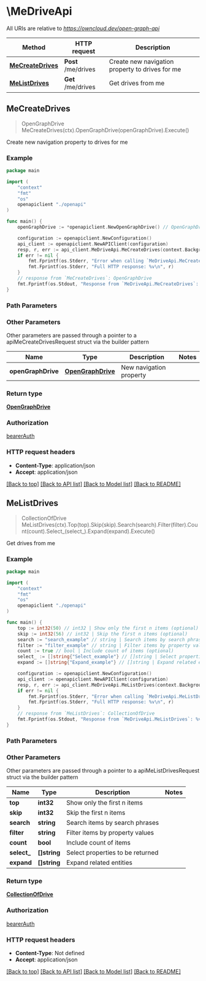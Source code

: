 # \MeDriveApi

All URIs are relative to *https://owncloud.dev/open-graph-api*

Method | HTTP request | Description
------------- | ------------- | -------------
[**MeCreateDrives**](MeDriveApi.md#MeCreateDrives) | **Post** /me/drives | Create new navigation property to drives for me
[**MeListDrives**](MeDriveApi.md#MeListDrives) | **Get** /me/drives | Get drives from me



## MeCreateDrives

> OpenGraphDrive MeCreateDrives(ctx).OpenGraphDrive(openGraphDrive).Execute()

Create new navigation property to drives for me

### Example

```go
package main

import (
    "context"
    "fmt"
    "os"
    openapiclient "./openapi"
)

func main() {
    openGraphDrive := *openapiclient.NewOpenGraphDrive() // OpenGraphDrive | New navigation property

    configuration := openapiclient.NewConfiguration()
    api_client := openapiclient.NewAPIClient(configuration)
    resp, r, err := api_client.MeDriveApi.MeCreateDrives(context.Background()).OpenGraphDrive(openGraphDrive).Execute()
    if err != nil {
        fmt.Fprintf(os.Stderr, "Error when calling `MeDriveApi.MeCreateDrives``: %v\n", err)
        fmt.Fprintf(os.Stderr, "Full HTTP response: %v\n", r)
    }
    // response from `MeCreateDrives`: OpenGraphDrive
    fmt.Fprintf(os.Stdout, "Response from `MeDriveApi.MeCreateDrives`: %v\n", resp)
}
```

### Path Parameters



### Other Parameters

Other parameters are passed through a pointer to a apiMeCreateDrivesRequest struct via the builder pattern


Name | Type | Description  | Notes
------------- | ------------- | ------------- | -------------
 **openGraphDrive** | [**OpenGraphDrive**](OpenGraphDrive.md) | New navigation property | 

### Return type

[**OpenGraphDrive**](OpenGraphDrive.md)

### Authorization

[bearerAuth](../README.md#bearerAuth)

### HTTP request headers

- **Content-Type**: application/json
- **Accept**: application/json

[[Back to top]](#) [[Back to API list]](../README.md#documentation-for-api-endpoints)
[[Back to Model list]](../README.md#documentation-for-models)
[[Back to README]](../README.md)


## MeListDrives

> CollectionOfDrive MeListDrives(ctx).Top(top).Skip(skip).Search(search).Filter(filter).Count(count).Select_(select_).Expand(expand).Execute()

Get drives from me

### Example

```go
package main

import (
    "context"
    "fmt"
    "os"
    openapiclient "./openapi"
)

func main() {
    top := int32(50) // int32 | Show only the first n items (optional)
    skip := int32(56) // int32 | Skip the first n items (optional)
    search := "search_example" // string | Search items by search phrases (optional)
    filter := "filter_example" // string | Filter items by property values (optional)
    count := true // bool | Include count of items (optional)
    select_ := []string{"Select_example"} // []string | Select properties to be returned (optional)
    expand := []string{"Expand_example"} // []string | Expand related entities (optional)

    configuration := openapiclient.NewConfiguration()
    api_client := openapiclient.NewAPIClient(configuration)
    resp, r, err := api_client.MeDriveApi.MeListDrives(context.Background()).Top(top).Skip(skip).Search(search).Filter(filter).Count(count).Select_(select_).Expand(expand).Execute()
    if err != nil {
        fmt.Fprintf(os.Stderr, "Error when calling `MeDriveApi.MeListDrives``: %v\n", err)
        fmt.Fprintf(os.Stderr, "Full HTTP response: %v\n", r)
    }
    // response from `MeListDrives`: CollectionOfDrive
    fmt.Fprintf(os.Stdout, "Response from `MeDriveApi.MeListDrives`: %v\n", resp)
}
```

### Path Parameters



### Other Parameters

Other parameters are passed through a pointer to a apiMeListDrivesRequest struct via the builder pattern


Name | Type | Description  | Notes
------------- | ------------- | ------------- | -------------
 **top** | **int32** | Show only the first n items | 
 **skip** | **int32** | Skip the first n items | 
 **search** | **string** | Search items by search phrases | 
 **filter** | **string** | Filter items by property values | 
 **count** | **bool** | Include count of items | 
 **select_** | **[]string** | Select properties to be returned | 
 **expand** | **[]string** | Expand related entities | 

### Return type

[**CollectionOfDrive**](CollectionOfDrive.md)

### Authorization

[bearerAuth](../README.md#bearerAuth)

### HTTP request headers

- **Content-Type**: Not defined
- **Accept**: application/json

[[Back to top]](#) [[Back to API list]](../README.md#documentation-for-api-endpoints)
[[Back to Model list]](../README.md#documentation-for-models)
[[Back to README]](../README.md)

